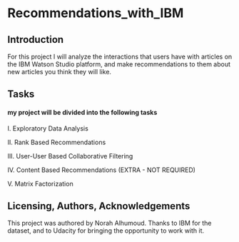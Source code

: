 # Recommendations_with_IBM

## Introduction

For this project I will analyze the interactions that users have with articles on the IBM Watson Studio platform, and make recommendations to them about new articles you think they will like.


## Tasks
#### my project will be divided into the following tasks

I. Exploratory Data Analysis



II. Rank Based Recommendations



III. User-User Based Collaborative Filtering


IV. Content Based Recommendations (EXTRA - NOT REQUIRED)


V. Matrix Factorization


## Licensing, Authors, Acknowledgements
This project was authored by Norah Alhumoud. Thanks to IBM for the dataset, and to Udacity for bringing the opportunity to work with it.
